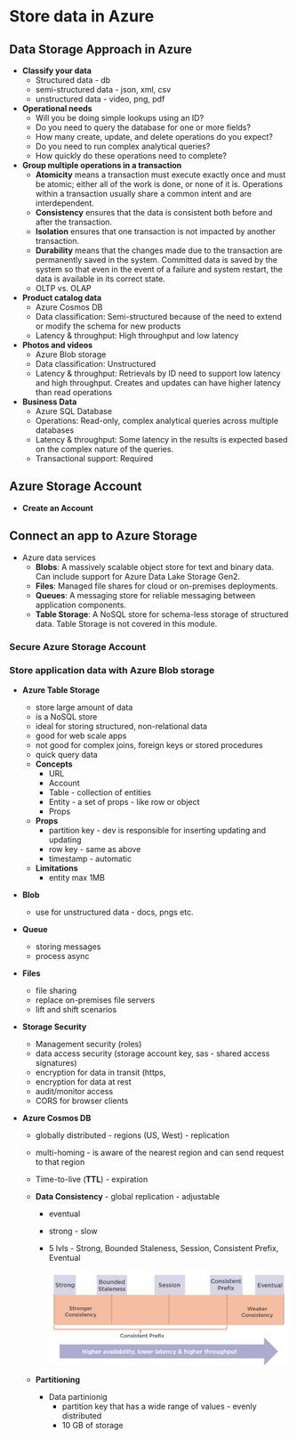 # Store data in Azure

## Data Storage Approach in Azure

- **Classify your data**
    - Structured data  - db
    - semi-structured data - json, xml, csv
    - unstructured data - video, png, pdf
- **Operational needs**
    - Will you be doing simple lookups using an ID?
    - Do you need to query the database for one or more fields?
    - How many create, update, and delete operations do you expect?
    - Do you need to run complex analytical queries?
    - How quickly do these operations need to complete?
- **Group multiple operations in a transaction**
    - **Atomicity** means a transaction must execute exactly once and must be atomic; either all of the work is done, or none of it is. Operations within a transaction usually share a common intent and are interdependent.
    - **Consistency** ensures that the data is consistent both before and after the transaction.
    - **Isolation** ensures that one transaction is not impacted by another transaction.
    - **Durability** means that the changes made due to the transaction are permanently saved in the system. Committed data is saved by the system so that even in the event of a failure and system restart, the data is available in its correct state.
    - OLTP vs. OLAP
- **Product catalog data**
    - Azure Cosmos DB
    - Data classification: Semi-structured because of the need to extend or modify the schema for new products
    - Latency & throughput: High throughput and low latency
- **Photos and videos**
    - Azure Blob storage
    - Data classification: Unstructured
    - Latency & throughput: Retrievals by ID need to support low latency and high throughput. Creates and updates can have higher latency than read operations
- **Business Data**
    - Azure SQL Database
    - Operations: Read-only, complex analytical queries across multiple databases
    - Latency & throughput: Some latency in the results is expected based on the complex nature of the queries.
    - Transactional support: Required

## Azure Storage Account

- **Create an Account**

## Connect an app to Azure Storage

- Azure data services
    - **Blobs**: A massively scalable object store for text and binary data. Can include support for Azure Data Lake Storage Gen2.
    - **Files**: Managed file shares for cloud or on-premises deployments.
    - **Queues**: A messaging store for reliable messaging between application components.
    - **Table Storage**: A NoSQL store for schema-less storage of structured data. Table Storage is not covered in this module.

### Secure Azure Storage Account

### Store application data with Azure Blob storage

- **Azure Table Storage**
    - store large amount of data
    - is a NoSQL store
    - ideal for storing structured, non-relational data
    - good for web scale apps
    - not good for complex joins, foreign keys or stored procedures
    - quick query data
    - **Concepts**
        - URL
        - Account
        - Table - collection of entities
        - Entity - a set of props - like row or object
        - Props
    - **Props**
        - partition key - dev is responsible for inserting updating and updating
        - row key - same as above
        - timestamp - automatic
    - **Limitations**
        - entity max 1MB

- **Blob**
    - use for unstructured data - docs, pngs etc.
- **Queue**
    - storing messages
    - process async
- **Files**
    - file sharing
    - replace on-premises file servers
    - lift and shift scenarios
- **Storage Security**
    - Management security (roles)
    - data access security (storage account key, sas - shared access signatures)
    - encryption for data in transit (https,
    - encryption for data at rest
    - audit/monitor access
    - CORS for browser clients
- **Azure Cosmos DB**
    - globally distributed - regions (US, West) - replication
    - multi-homing - is aware of the nearest region and can send request to that region
    - Time-to-live (**TTL**) -  expiration
    - **Data Consistency** - global replication - adjustable
        - eventual
        - strong  - slow
        - 5 lvls - Strong, Bounded Staleness, Session, Consistent Prefix, Eventual

            ![Store%20data%20in%20Azure/Screen_Shot_2020-03-24_at_3.46.35_PM.png](Store%20data%20in%20Azure/Screen_Shot_2020-03-24_at_3.46.35_PM.png)

    - **Partitioning**
        - Data partinionig
            - partition key that has a wide range of values - evenly distributed
            - 10 GB of storage